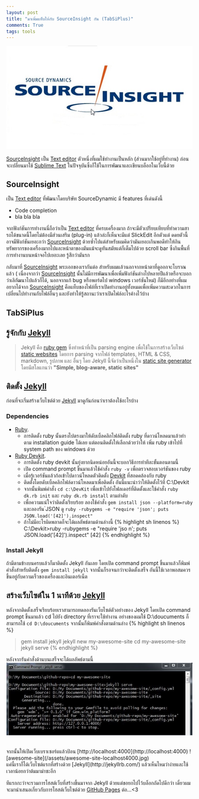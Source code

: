 ```yaml
---
layout: post
title: "มาเพิ่มแท็บให้กับ SourceInsight กัน (TabSiPlus)"
comments: True
tags: tools
---
```


<a href="{{ page.url }}"><img src="/assets/tabSiPlus/SI-about-logo.jpg" /></a>
<!--more-->

[SourceInsight](http://www.sourceinsight.com/) เป็น [Text editor](https://en.wikipedia.org/wiki/Text_editor) ตัวหนึ่งที่ผมใช้ทำงานเป็นหลัก (ส่วนมากใช้อยู่ที่ทำงาน) ก่อนจะเปลี่ยนมาใช้ [Sublime Text](http://www.sublimetext.com/) ในปัจจุบันซึ่งก็ใช้ในการพัฒนาและเขียนบล็อกในเว็บนี้ด้วย

## SourceInsight
เป็น [Text editor]() ที่พัฒนาโดยบริษัท SourceDynamic มี features ที่เด่นดังนี้
- Code completion
- bla bla bla

จากฟังก์ชันการทำงานนี่ถือว่าเป็น [Text editor]() ที่ครบเครื่องมาก ถ้าจะมีตัวเปรียบเทียบที่ทำความสารถได้ขนาดนี้โดยไม่ต้องมีส่วนเสริม (plug-in) แล้วล่ะก็เห็นจะมีแต่ SlickEdit อีกตัวแต่ ดดยตัวนี้อาจมีฟังก์ชันเยอะกว่า [SourceInsight]() ด้วยซ้ำไปแต่สำหรับผมคิดว่ามันเยอะเกินพอดีทำให้กินทรัพยากรของเครื่องมากไปและหน้าตาของมันแม้จะดูทันสมัยแต่ก็เต็มไปด้วย scroll bar ซึ่งกินพื้นที่การทำงานบนหน้าจอไปเยอะเลย รู้สึกว่ามันรก

กลับมาที่ [SourceInsight]() พระเอกของเรากันต่อ สำหรับผมแล้วนอกจากหน้าตาที่ดูออกจะโบราณแล้ว ( เนื่องจากว่า [SourceInsight]() นั้นไม่มีการพัฒนาเพื่อเพิ่มฟังก์ชันต่างไปหลายปีแล้วหรือจะบอกว่าเลิกัฒนาไปแล้วก็ได้, นอกจากแก้ bug หรือพอร์ตไป windows เวอร์ชันใหม่) ก็มีอีกอย่างที่ผมอยากได้จาก [SourceInsight]() คือแท็บของไฟล์ที่เราเปิดทำงานอยู่ทั้งหมดเพื่อเพิ่มความสะดวกในการเปลี่ยนไปทำงานกับไฟล์อื่นๆ และยังทำให้รู้สถานะว่าเราเปิดไฟล์อะไรค้างไว้บ้าง

## TabSiPlus

## รู้จักกับ [Jekyll](http://jekyllrb.com/)

> Jekyll คือ [ruby gem](https://rubygems.org/) ซึ่งทำหน้าที่เป็น parsing engine เพื่อใช้ในการสร้างเว็บไซต์ [static websites](https://en.wikipedia.org/wiki/Static_web_page) โดยการ parsing จากไฟล์ templates, HTML & CSS, markdown, รูปภาพ และ อื่นๆ โดย Jekyll นี้จัดว่าเป็นหนึ่งใน [static site generator](https://staticsitegenerators.net/) โดยมีสโลแกนว่า <strong>"Simple, blog-aware, static sites"</strong>

## ติดตั้ง [Jekyll](http://jekyllrb.com/)
ก่อนที่จะเริ่มสร้างเว็บไซต์ด้วย [Jekyll](http://jekyllrb.com/) มาดูกันก่อนว่าเราต้องใช้อะไรบ้าง

### Dependencies
- [Ruby](https://www.ruby-lang.org/en/).
  - การติดตั้ง ruby นั้นตรงไปตรงมาให้ดับเบิ้ลคลิกไฟล์ติดตั้ง ruby ที่ดาวน์โหลดมาแล้วทำตาม installation guide ได้เลย แต่ตอนติดตั้งให้เลือกด้วยว่าให้ เพิ่ม ruby เข้าไปที่ system path ของ windows ด้วย
- [Ruby Devkit](https://www.ruby-lang.org/en/).
  - การติดตั้ง ruby devkit นั้นยุ่งยากนิดหน่อยอันนี้จะบอกวิธีการทำทีละขั้นตอนตามนี้
  - เปิด command prompt ขึ้นมาแล้วใช้คำสั่ง `ruby -v` เพื่อตรวจสอบเวอร์ชันของ ruby
  - เมื่อรู้เวอร์ชันแล้วก้อเข้าไปดาวน์โหลดตัวติดตั้ง [Devkit](http://rubyinstaller.org/downloads/) ที่สอดคล้องกับ ruby
  - ติดตั้งโดยดับเบิ้ลคลิกไฟล์ดาวน์โหลดมาเพื่อติดตั้ง อันนี้แนะนำว่าให้ติดตั้งไว้ที่ C:\Devkit
  - จากนั้นพิมพ์คำสั่ง `cd c:\DevKit` เพื่อเข้าไปยังโฟลเดอร์ที่ติดตั้งและใช้คำสั่ง `ruby dk.rb init` และ `ruby dk.rb install` ตามลำดับ
  - เพื่อความแน่ใจว่าติดตั้งเรียบร้อย ลองใช้คำสั่ง `gem install json --platform=ruby` และลองรัน ๋JSON ดู `ruby -rubygems -e "require 'json'; puts JSON.load('[42]').inspect"`
  - ถ้าไม่มีอะไรผิดพลาดก็จะได้ผลลัพธ์ตามด้านล่างนี้
    {% highlight sh linenos %}
    C:\Devkit>ruby -rubygems -e "require 'jso
    n'; puts JSON.load('[42]').inspect"
    [42]
    {% endhighlight %}

### Install Jekyll
ถ้ามีตามข้างบนครบแล้วก็มาติดตั้ง Jekyll กันเลย โดยเปิด command prompt ขึ้นมาแล้วก็พิมพ์คำสั่งสำหรับติดตั้ง `gem install jekyll` จากนั้นก็รอจนกว่าจะติดตั้งเสร็จ อันนี้ใช้เวลาพอสมควรขึ้นอยู่กับความเร็วของเครื่องและอินเตอร์เน็ต


## สร้างเว็บไซต์ใน 1 นาทีด้วย [Jekyll](http://jekyllrb.com/)
หลังจากติดตั้งเสร็จเรียบร้อยเราสามารถทดลองรันเว็บไซต์ตัวอย่างของ Jekyll โดยเปิด command prompt ขึ้นมาแล้ว cd ไปยัง directory ที่เราจะใช้ทำงาน อย่างของผมใช้ D:\doucuments ก็สามารถใช้ `cd D:\doucuments` จากนั้นก็พิมพ์คำสั่งตามด้านล่าง
{% highlight sh linenos %}
> gem install jekyll
> jekyll new my-awesome-site
> cd my-awesome-site
> jekyll serve
{% endhighlight %}

หลังจากรันคำสั่งด้านบนเสร็จจะได้ผลลัพธ์ตามนี้
![Jekyll-serve](/assets/cmd-jekyll-serve.jpg)

<br />
จากนั้นให้เปิดเว็บเบราเซอร์แแล้วป้อน [http://localhost:4000](http://localhost:4000)
![awesome-site](/assets/awesome-site-localhost4000.jpg)

<br />
แค่นี้เราก็ได้เว็บไซต์แรกที่สร้างด้วย [Jekyll](http://jekyllrb.com/) แล้วเห็นไหมว่าง่ายและใช้เวลาน้อยกว่าต้มมาม่าซะอีก

ทีแรกกะว่าจะรวมการโฮสต์เว็บที่สร้างขึ้นมาจาก Jekyll ด้วยแต่ขอยกไปไว้บล็อกถัดไปดีกว่า เดี๋ยวผมจะมานำเสนอเกี่ยวกับการโฮสต์เว็บไซต์ด้วย [GitHub Pages](https://pages.github.com/) ต่อ...<3
